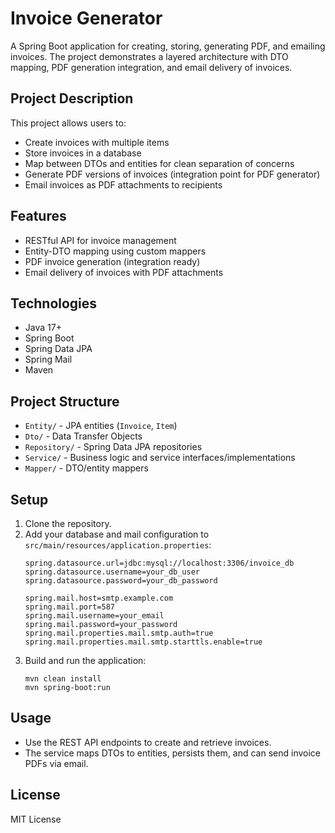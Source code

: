 # Invoice Generator

A Spring Boot application for creating, storing, generating PDF, and emailing invoices. The project demonstrates a layered architecture with DTO mapping, PDF generation integration, and email delivery of invoices.

## Project Description

This project allows users to:
- Create invoices with multiple items
- Store invoices in a database
- Map between DTOs and entities for clean separation of concerns
- Generate PDF versions of invoices (integration point for PDF generator)
- Email invoices as PDF attachments to recipients

## Features

- RESTful API for invoice management
- Entity-DTO mapping using custom mappers
- PDF invoice generation (integration ready)
- Email delivery of invoices with PDF attachments

## Technologies

- Java 17+
- Spring Boot
- Spring Data JPA
- Spring Mail
- Maven

## Project Structure

- `Entity/` \- JPA entities (`Invoice`, `Item`)
- `Dto/` \- Data Transfer Objects
- `Repository/` \- Spring Data JPA repositories
- `Service/` \- Business logic and service interfaces/implementations
- `Mapper/` \- DTO/entity mappers

## Setup

1. Clone the repository.
2. Add your database and mail configuration to `src/main/resources/application.properties`:
    ```
    spring.datasource.url=jdbc:mysql://localhost:3306/invoice_db
    spring.datasource.username=your_db_user
    spring.datasource.password=your_db_password

    spring.mail.host=smtp.example.com
    spring.mail.port=587
    spring.mail.username=your_email
    spring.mail.password=your_password
    spring.mail.properties.mail.smtp.auth=true
    spring.mail.properties.mail.smtp.starttls.enable=true
    ```
3. Build and run the application:
    ```
    mvn clean install
    mvn spring-boot:run
    ```

## Usage

- Use the REST API endpoints to create and retrieve invoices.
- The service maps DTOs to entities, persists them, and can send invoice PDFs via email.

## License

MIT License